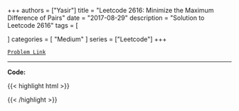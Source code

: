 
+++
authors = ["Yasir"]
title = "Leetcode 2616: Minimize the Maximum Difference of Pairs"
date = "2017-08-29"
description = "Solution to Leetcode 2616"
tags = [
    
]
categories = [
    "Medium"
]
series = ["Leetcode"]
+++



[`Problem Link`](https://leetcode.com/problems/minimize-the-maximum-difference-of-pairs/description/)

---

**Code:**

{{< highlight html >}}

{{< /highlight >}}

